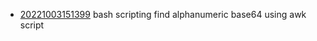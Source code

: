 - [20221003151399](/zet/20221003151399/README.md) bash scripting find alphanumeric base64 using awk script
